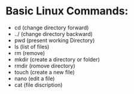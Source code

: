 # Basic Linux Commands:
* cd (change directory forward)
* ../ (change directory backward)
* pwd (present working Directory)
* ls (list of files)
* rm (remove)
* mkdir (create a directory or folder)
* rmdir (romove directory)
* touch (create a new file)
* nano (edit a file)
* cat (file discription)
